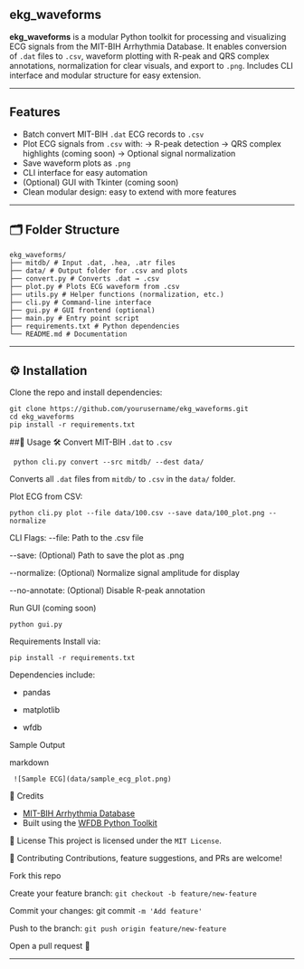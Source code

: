  ##  ekg_waveforms

**ekg_waveforms** is a modular Python toolkit for processing and visualizing ECG signals from the MIT-BIH Arrhythmia Database. It enables conversion of `.dat` files to `.csv`, waveform plotting with R-peak and QRS complex annotations, normalization for clear visuals, and export to `.png`. Includes CLI interface and modular structure for easy extension.

---

##  Features

-  Batch convert MIT-BIH `.dat` ECG records to `.csv`
-  Plot ECG signals from `.csv` with:
  -> R-peak detection
  -> QRS complex highlights (coming soon)
  -> Optional signal normalization
-  Save waveform plots as `.png`
-  CLI interface for easy automation
-  (Optional) GUI with Tkinter (coming soon)
-  Clean modular design: easy to extend with more features

---

## 🗂 Folder Structure

    ekg_waveforms/
    ├── mitdb/ # Input .dat, .hea, .atr files
    ├── data/ # Output folder for .csv and plots
    ├── convert.py # Converts .dat → .csv
    ├── plot.py # Plots ECG waveform from .csv
    ├── utils.py # Helper functions (normalization, etc.)
    ├── cli.py # Command-line interface
    ├── gui.py # GUI frontend (optional)
    ├── main.py # Entry point script
    ├── requirements.txt # Python dependencies
    └── README.md # Documentation



---

## ⚙️ Installation

Clone the repo and install dependencies:

  ```
git clone https://github.com/yourusername/ekg_waveforms.git
cd ekg_waveforms
pip install -r requirements.txt

```

##🚀 Usage
🛠 Convert MIT-BIH `.dat` to `.csv`

     python cli.py convert --src mitdb/ --dest data/

Converts all `.dat` files from `mitdb/` to `.csv` in the `data/` folder.

 Plot ECG from CSV:

    python cli.py plot --file data/100.csv --save data/100_plot.png --normalize
    
CLI Flags:
--file: Path to the .csv file

--save: (Optional) Path to save the plot as .png

--normalize: (Optional) Normalize signal amplitude for display

--no-annotate: (Optional) Disable R-peak annotation

 Run GUI (coming soon)

    python gui.py

 Requirements
Install via:


    pip install -r requirements.txt



Dependencies include:

- pandas

- matplotlib

- wfdb

 Sample Output


markdown

     ![Sample ECG](data/sample_ecg_plot.png)

🧠 Credits
- [MIT-BIH Arrhythmia Database](https://physionet.org/content/mitdb/1.0.0/)
- Built using the [WFDB Python Toolkit](https://github.com/MIT-LCP/wfdb-python)


📜 License
This project is licensed under the `MIT License`.

🤝 Contributing
Contributions, feature suggestions, and PRs are welcome!

Fork this repo

Create your feature branch: `git checkout -b feature/new-feature`

Commit your changes: git commit `-m 'Add feature'`

Push to the branch: `git push origin feature/new-feature`

Open a pull request 🎉


---



